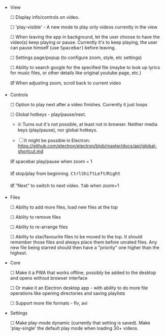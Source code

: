 
* View

  ☐ Display info/controls on video.

  ☐ 'play-visible' - A new mode to play only videos currently in the view

  ☐ When leaving the app in background, let the user choose to have the video(s) keep playing or pause. Currently it's to keep playing, the user can pause himself (use <kbd>Spacebar</kbd>) before leaving.

  ☐ Settings page/popup (to configure zoom, style, etc settings)

  ☐ Ability to search google for the specified file (maybe to look up lyrics for music files, or other details like original youtube page, etc.)

  🗹 When adjusting zoom, scroll back to current video

* Controls

  ☐ Option to play next after a video finishes. Currently it just loops

  ☐ Global hotkeys - play/pause/next.

    * 🗵 Turns out it's not possible, at least not in browser. Neither media keys (play/pause), nor global hotkeys.

    * ☐ It might be possible in Electron: https://github.com/electron/electron/blob/master/docs/api/global-shortcut.md

  🗹 spacebar play/pause when zoom = 1

  🗹 stop/play from beginning. <kbd>Ctrl</kbd><kbd>Shift</kbd><kbd>Left</kbd>/<kbd>Right</kbd>

  🗹 "Next" to switch to next video. <kbd>Tab</kbd> when zoom=1

* Files

  ☐ Ability to add more files, load new files at the top

  ☐ Ability to remove files

  ☐ Ability to re-arrange files

  ☐ Ability to star/favourite files to be moved to the top. It should remember those files and always place them before unrated files. Any new file being starred should then have a "priority" one higher than the highest.

* Core

  ☐ Make it a PWA that works offline, possibly be added to the desktop and opens without browser interface

  ☐ Or make it an Electron desktop app - with ability to do more file operations like opening directories and saving playlists

  ☐ Support more file formats - flv, avi

* Settings

  ☐ Make play-mode dynamic (currently that setting is saved). Make 'play-single' the default play mode when loading 30+ videos.

